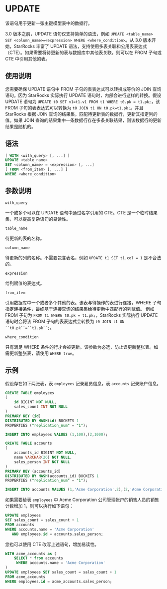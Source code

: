 # UPDATE

该语句用于更新一张主键模型表中的数据行。

3.0 版本之前，UPDATE 语句仅支持简单的语法，例如 `UPDATE <table_name> SET <column_name>=<expression> WHERE <where_condition>`。从 3.0 版本开始，StarRocks 丰富了 UPDATE 语法，支持使用多表关联和公用表表达式（CTE）。如果需要将待更新的表与数据库中其他表关联，则可以在 FROM 子句或 CTE 中引用其他的表。

## 使用说明

您需要确保 UPDATE 语句中 FROM 子句的表表达式可以转换成等价的 JOIN 查询语句。因为 StarRocks 实际执行 UPDATE 语句时，内部会进行这样的转换。假设 UPDATE 语句为 `UPDATE t0 SET v1=t1.v1 FROM t1 WHERE t0.pk = t1.pk;`，该 FROM 子句的表表达式可以转换为 `t0 JOIN t1 ON t0.pk=t1.pk;`。并且 StarRocks 根据 JOIN 查询的结果集，匹配待更新表的数据行，更新其指定列的值。如果 JOIN 查询的结果集中一条数据行存在多条关联结果，则该数据行的更新结果是随机的。

## 语法

```SQL
[ WITH <with_query> [, ...] ]
UPDATE <table_name>
SET <column_name> = <expression> [, ...]
[ FROM <from_item> [, ...] ]
WHERE <where_condition>
```

## 参数说明

`with_query`

一个或多个可以在 UPDATE 语句中通过名字引用的 CTE。CTE 是一个临时结果集，可以提高复杂语句的易读性。

`table_name`

待更新的表的名称。

`column_name`

待更新的列的名称。不需要包含表名，例如 `UPDATE t1 SET t1.col = 1` 是不合法的。

`expression`

给列赋值的表达式。

`from_item`

引用数据库中一个或者多个其他的表。该表与待操作的表进行连接，WHERE 子句指定连接条件，最终基于连接查询的结果集给待更新中匹配行的列赋值。 例如 FROM 子句为 `FROM t1 WHERE t0.pk = t1.pk;`，StarRocks 实际执行 UPDATE 语句时会将该 FROM 子句的表表达式会转换为 `t0 JOIN t1 ON ``t0.pk``=``t1.pk``;`。

`where_condition`

只有满足 WHERE 条件的行才会被更新。该参数为必选，防止误更新整张表。如需更新整张表，请使用 `WHERE true`。

## 示例

假设存在如下两张表，表 `employees` 记录雇员信息，表 `accounts` 记录账户信息。

```SQL
CREATE TABLE employees
(
    id BIGINT NOT NULL,
    sales_count INT NOT NULL
) 
PRIMARY KEY (id)
DISTRIBUTED BY HASH(id) BUCKETS 1
PROPERTIES ("replication_num" = "1");

INSERT INTO employees VALUES (1,100),(2,1000);

CREATE TABLE accounts 
(
    accounts_id BIGINT NOT NULL,
    name VARCHAR(26) NOT NULL,
    sales_person INT NOT NULL
) 
PRIMARY KEY (accounts_id)
DISTRIBUTED BY HASH(accounts_id) BUCKETS 1
PROPERTIES ("replication_num" = "1");

INSERT INTO accounts VALUES (1,'Acme Corporation',2),(2,'Acme Corporation',3),(3,'Corporation',3);
```

如果需要给表 `employees` 中 Acme Corporation 公司管理帐户的销售人员的销售计数增加 1，则可以执行如下语句：

```SQL
UPDATE employees
SET sales_count = sales_count + 1
FROM accounts
WHERE accounts.name = 'Acme Corporation'
   AND employees.id = accounts.sales_person;
```

您也可以使用 CTE 改写上述语句，增加易读性。

```SQL
WITH acme_accounts as (
    SELECT * from accounts
     WHERE accounts.name = 'Acme Corporation'
)
UPDATE employees SET sales_count = sales_count + 1
FROM acme_accounts
WHERE employees.id = acme_accounts.sales_person;
```
